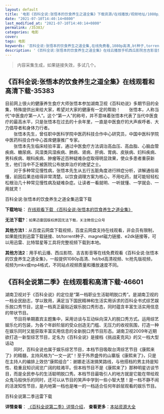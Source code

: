 ```yaml
---
layout: default
title: '电影《百科全说:张悟本的饮食养生之道全集》下载资源/在线播放/视频地址/1080p/高清/蓝光'
date: "2021-07-10T14:40:14+0800"
last_modified_at: "2021-07-10T14:40:14+0800"
permalink: /35383/
categories: 电影
cover:
tags: 电影
keywords: '百科全说:张悟本的饮食养生之道全集,在线免费看,1080p高清,bt种子,torrent,百度云盘,magnet,磁力链,迅雷下载资源'
description: '《百科全说:张悟本的饮食养生之道全集》在线云播放手机西瓜影院吉吉影音免费看，1080p高清bd/hd未删减完整版和tc抢先枪版，mkv/mp4格式，附带bt/torrent种子、magnet/磁力链、百度云盘、网盘资源迅雷下载链接'
---
```


>内容采集生成，如果链接失效，多试几个。


## 《百科全说:张悟本的饮食养生之道全集》在线观看和高清下载-35383

目前网上很火的健康养生食疗大师张悟本参加湖南卫视《百科劝说》多期节目的全集，特殊提供出来给大家，希望对大家的健康有一定的帮助！</span>　　张悟本，人称当代“中医食疗第一人&rdquo;。这个&ldquo;第一人&rdquo;的称号，并不意味着张悟本代表了当代中医食疗的最高水平，只是张悟本在过去的十余年里，一直是中医食疗的大声疾呼者、大力倡导者和身体力行者。<br />　　张悟本先生，曾任职中医科学院中医药科技合作中心研究员，中国中医科学院中医药科技合作中心首席健康推广专家。<br />　　张悟本先生临床经验丰富，通过中医食疗方法调治高血压、高血脂、心脑血管疾病、糖尿病、风湿类风湿疾病、肺病、肾病、肝病、胃病、皮肤病、妇科疾病、男科疾病、眼科疾病、肿瘤等近百种疑难杂症取得明显效果，使众多患者重获新生，他们当中不乏被医院公布放弃治疗的绝望之士。<br />　　对于多种常见慢性病，张悟本先生从五行五脏角度进行辨症分析，讲解通俗易懂，前因后果总结得非常清楚。以饮食调理方案为核心，不用吃药，就可能轻轻松松根治几十种常见慢性病及疑难杂症。让读者一看就明、一听就懂、一学就会、一用就灵！


百科全说:张悟本的饮食养生之道全集迅雷下载

**下载地址**： [在线观看下载 《百科全说:张悟本的饮食养生之道全集》](https://www.993dy.com//vod-detail-id-13598.html) 


**无法下载?**：`如果迅雷因版权原因无法下载，关注微信公众号 `

**其他方法1**：从百度云网盘下载视频，百度云网盘支持在线观看，非会员有限制，如果能找到迅雷下载链接、bt/torrent种子、magnet磁力链接、e2dk链接等，可以用迅雷、比特彗星等工具将完整视频下载到本地。

**其他方法2**：用手机云播、西瓜影院、吉吉影音等在线免费观看《百科全说:张悟本的饮食养生之道全集》，一般提供1080p高清、hd/bd高清视频、tc抢先版视频，视频为mkv或mp4格式，不同站点视频质量和播放速度不同。


## 《百科全说第二季》在线观看和高清下载-46601

湖南卫视对于《百科全说》的定位是&ldquo;第一档职业生活聪明脱口秀”。是湖南卫视的一档全民励志，学以致用，满足当下国民精神和生活实用诉求的百科全书式综艺娱乐脱口秀节目，这是一档真正最贴近娱乐脱口秀形态，同时蕴含丰富生活实用信息的带状节目。<br />　　节目将单期嘉宾主题集中，采用访谈与互动纵向深入的脱口秀方式。运用综艺娱乐化的包装，为各个年龄阶层的受众创造无门槛、无压力的收视氛围，打造一种在娱乐同时又能获取丰富实用信息的全新脱口秀节目形态。湖南卫视2009年近期欲打造一新型综艺节目，定名为《百科全说》是接档《挑战麦克风》的又一档大型话动<br />　　同时，百科全说也属于娱乐综艺节目，本档节目吸取台湾综艺节目《康熙来了》的精髓，主持风格为“一文一武&rdquo;！至于外界盛传的山寨版《康熙来了》，只是在主持人的编排上效仿“康熙组合”：谢娜走活泼搞笑路线，与他搭档的男主持是知性、稳重且知识阅览广阔的眭澔平。但本档节目不是《康熙来了》那种明星访谈节目，而是全民参与的生活聪明脱口秀。本档节目最吸引人的地方就是它能在带给观众鬼马般快乐的同时，还可以从节目的笑声中学到一些小智大慧！是一档不静不闹的活泼知性节目，是内地第一档也是唯一的一档适合任何年龄层观看的娱乐节目。


百科全说第二季迅雷下载

**详情查看**： [《百科全说第二季》详情介绍](/movie/46601/)， **查看更多**：[本站资源大全](/movie/t/all/)

